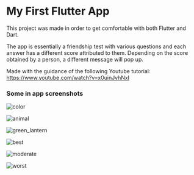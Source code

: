 # My First Flutter App

This project was made in order to get comfortable with both Flutter and Dart.

The app is essentially a friendship test with various questions and each answer has a different score attributed to them. Depending on the score obtained by a person, a different message will pop up.

Made with the guidance of the following Youtube tutorial: https://www.youtube.com/watch?v=x0uinJvhNxI

### Some in app screenshots

![color](photos/favorite_color.png)

![animal](photos/favorite_animal.png)

![green_lantern](photos/favorite_gl.png)

![best](photos/best_result.png)

![moderate](photos/moderate_result.png)

![worst](photos/worst_result.png)
